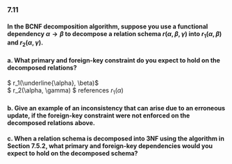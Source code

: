 ### 7.11

#### In the BCNF decomposition algorithm, suppose you use a functional dependency $\alpha \rightarrow \beta$ to decompose a relation schema $r(\alpha, \beta, \gamma)$ into $r_1(\alpha, \beta)$ and $r_2(\alpha, \gamma)$. 

#### a. What primary and foreign-key constraint do you expect to hold on the decomposed relations?</b> <br> 

$
r_1(\underline{\alpha}, \beta)$ <br>
$
r_2(\alpha, \gamma) 
$ references $r_1(\alpha)$

#### b. Give an example of an inconsistency that can arise due to an erroneous update, if the foreign-key constraint were not enforced on the decomposed relations above. <br> 


#### c. When a relation schema is decomposed into 3NF using the algorithm in Section 7.5.2, what primary and foreign-key dependencies would you expect to hold on the decomposed schema? <br> 
